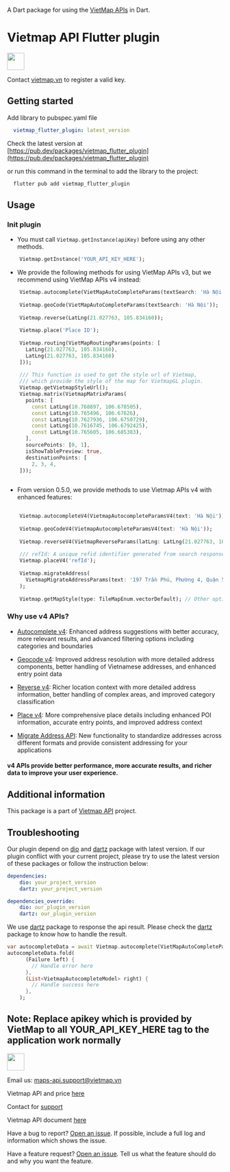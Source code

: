 
A Dart package for using the [VietMap APIs](https://maps.vietmap.vn/docs/map-api/overview/) in Dart.

# Vietmap API Flutter plugin

[<img src="https://bizweb.dktcdn.net/100/415/690/themes/804206/assets/logo.png?1689561872933" height="40"/> </p>](https://vietmap.vn/maps-api)

Contact [vietmap.vn](https://bit.ly/vietmap-api) to register a valid key.

## Getting started

Add library to pubspec.yaml file
```yaml
  vietmap_flutter_plugin: latest_version
```

Check the latest version at [https://pub.dev/packages/vietmap_flutter_plugin](https://pub.dev/packages/vietmap_flutter_plugin)
 
or run this command in the terminal to add the library to the project:
```bash
  flutter pub add vietmap_flutter_plugin
```

## Usage

### Init plugin
- You must call `Vietmap.getInstance(apiKey)` before using any other methods.
```dart
    Vietmap.getInstance('YOUR_API_KEY_HERE');
```
- We provide the following methods for using VietMap APIs v3, but we recommend using VietMap APIs v4 instead:
```dart
    Vietmap.autocomplete(VietMapAutoCompleteParams(textSearch: 'Hà Nội'));
    
    Vietmap.geoCode(VietMapAutoCompleteParams(textSearch: 'Hà Nội'));
    
    Vietmap.reverse(LatLng(21.027763, 105.834160));
    
    Vietmap.place('Place ID');
    
    Vietmap.routing(VietMapRoutingParams(points: [
      LatLng(21.027763, 105.834160),
      LatLng(21.027763, 105.834160)
    ]));
    
    /// This function is used to get the style url of Vietmap,
    /// which provide the style of the map for VietmapGL plugin.
    Vietmap.getVietmapStyleUrl();
    Vietmap.matrix(VietmapMatrixParams(
      points: [
        const LatLng(10.768897, 106.678505),
        const LatLng(10.765496, 106.67626),
        const LatLng(10.7627936, 106.6750729),
        const LatLng(10.7616745, 106.6792425),
        const LatLng(10.765605, 106.685383),
      ],
      sourcePoints: [0, 1],
      isShowTablePreview: true,
      destinationPoints: [
        2, 3, 4,
    ]));
                
```
- From version 0.5.0, we provide methods to use Vietmap APIs v4 with enhanced features:
```dart
    
    Vietmap.autocompleteV4(VietmapAutocompleteParamsV4(text: 'Hà Nội'));
    
    Vietmap.geoCodeV4(VietmapAutocompleteParamsV4(text: 'Hà Nội'));
    
    Vietmap.reverseV4(VietmapReverseParams(latLng: LatLng(21.027763, 105.834160)));
    
    /// refId: A unique refid identifier generated from search response
    Vietmap.placeV4('refId');
    
    Vietmap.migrateAddress(
      VietmapMigrateAddressParams(text: '197 Trần Phú, Phường 4, Quận 5, Thành phố Hồ Chí Minh, Việt Nam')
    );
    
    Vietmap.getMapStyle(type: TileMapEnum.vectorDefault); // Other options: vectorLight, rasterDefault, etc.

```

### Why use v4 APIs?
- [Autocomplete v4](https://maps.vietmap.vn/docs/map-api/autocomplete-version/autocomplete-v4): Enhanced address suggestions with better accuracy, more relevant results, and advanced filtering options including categories and boundaries

- [Geocode v4](https://maps.vietmap.vn/docs/map-api/geocode-version/geocode-v4): Improved address resolution with more detailed address components, better handling of Vietnamese addresses, and enhanced entry point data

- [Reverse v4](https://maps.vietmap.vn/docs/map-api/place-v4): Richer location context with more detailed address information, better handling of complex areas, and improved category classification

- [Place v4](https://maps.vietmap.vn/docs/map-api/place-v4): More comprehensive place details including enhanced POI information, accurate entry points, and improved address context

- [Migrate Address API](https://maps.vietmap.vn/docs/migrate-address/migrate-address-docs): New functionality to standardize addresses across different formats and provide consistent addressing for your applications

#### v4 APIs provide better performance, more accurate results, and richer data to improve your user experience.

## Additional information
This package is a part of [Vietmap API](https://vietmap.vn/maps-api) project.

## Troubleshooting
Our plugin depend on [dio](https://pub.dev/packages/dio) and [dartz](https://pub.dev/packages/dartz) package with latest version.
If our plugin conflict with your current project, please try to use the latest version of these packages or follow the instruction below:
```yaml
dependencies:
    dio: your_project_version
    dartz: your_project_version

dependencies_override:
    dio: our_plugin_version
    dartz: our_plugin_version
```

We use [dartz](https://pub.dev/packages/dartz) package to response the api result.
Please check the [dartz](https://pub.dev/packages/dartz) package to know how to handle the result.
```dart
var autocompleteData = await Vietmap.autocomplete(VietMapAutoCompleteParams(textSearch: 'Hà Nội'));
autocompleteData.fold(
      (Failure left) {
        // Handle error here
      },
      (List<VietmapAutocompleteModel> right) {
        // Handle success here
      },
    );
```


## Note: Replace apikey which is provided by VietMap to all YOUR_API_KEY_HERE tag to the application work normally



[<img src="https://bizweb.dktcdn.net/100/415/690/themes/804206/assets/logo.png?1689561872933" height="40"/> </p>](https://vietmap.vn/maps-api)
Email us: [maps-api.support@vietmap.vn](mailto:maps-api.support@vietmap.vn)

Vietmap API and price [here](https://vietmap.vn/maps-api)

Contact for [support](https://vietmap.vn/lien-he)

Vietmap API document [here](https://maps.vietmap.vn/docs/map-api/overview/)

Have a bug to report? [Open an issue](https://github.com/vietmap-company/vietmap_flutter_plugin/issues). If possible, include a full log and information which shows the issue.


Have a feature request? [Open an issue](https://github.com/vietmap-company/vietmap_flutter_plugin/issues). Tell us what the feature should do and why you want the feature.
 